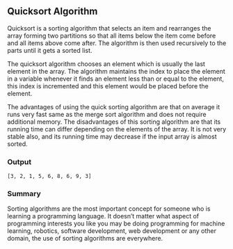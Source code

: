 ## Quicksort Algorithm

Quicksort is a sorting algorithm that selects an item and rearranges the array forming two partitions so that all items below the item come before and all items above come after. The algorithm is then used recursively to the parts until it gets a sorted list.

The quicksort algorithm chooses an element which is usually the last element in the array. The algorithm maintains the index to place the element in a variable whenever it finds an element less than or equal to the element, this index is incremented and this element would be placed before the element.

The advantages of using the quick sorting algorithm are that on average it runs very fast same as the merge sort algorithm and does not require additional memory. The disadvantages of this sorting algorithm are that its running time can differ depending on the elements of the array. It is not very stable also, and its running time may decrease if the input array is almost sorted.

### Output

```
[3, 2, 1, 5, 6, 8, 6, 9, 3]
```

### Summary

Sorting algorithms are the most important concept for someone who is learning a programming language. It doesn’t matter what aspect of programming interests you like you may be doing programming for machine learning, robotics, software development, web development or any other domain, the use of sorting algorithms are everywhere.